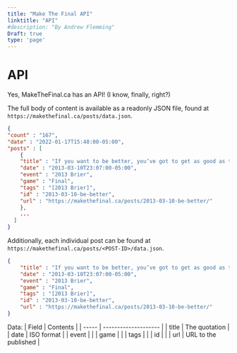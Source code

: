 ```yaml
---
title: "Make The Final API"
linktitle: "API"
#description: "By Andrew Flemming"
Draft: true
type: 'page'
---
```


# API

Yes, MakeTheFinal.ca has an API! (I know, finally, right?) 

The full body of content is available as a readonly JSON file, found at `https://makethefinal.ca/posts/data.json`.

```json
{
"count" : "167",
"date" : "2022-01-17T15:48:00-05:00",
"posts" : [
	{
    "title" : "If you want to be better, you’ve got to get as good as they are",
    "date" : "2013-03-10T23:07:00-05:00",
    "event" : "2013 Brier",
    "game" : "Final",
    "tags" : "[2013 Brier]",
    "id" : "2013-03-10-be-better",
    "url" : "https://makethefinal.ca/posts/2013-03-10-be-better/"
	},
    ...
  ]
}
```

Additionally, each individual post can be found at `https://makethefinal.ca/posts/<POST-ID>/data.json`.
```json
{
    "title" : "If you want to be better, you’ve got to get as good as they are",
    "date" : "2013-03-10T23:07:00-05:00",
    "event" : "2013 Brier",
    "game" : "Final",
    "tags" : "[2013 Brier]",
    "id" : "2013-03-10-be-better",
    "url" : "https://makethefinal.ca/posts/2013-03-10-be-better/"
}
```

Data:
| Field | Contents             |
| ----- | -------------------- |
| title | The quotation        |
| date  | ISO format           |
| event |                      |
| game  |                      |
| tags  |                      |
| id    |                      |
| url   | URL to the published |

